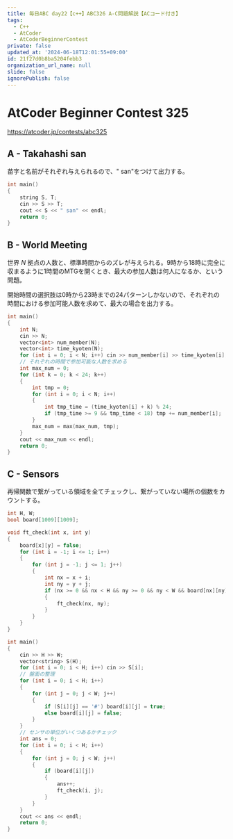 ```yaml
---
title: 毎日ABC day22【c++】ABC326 A-C問題解説【ACコード付き】
tags:
  - C++
  - AtCoder
  - AtCoderBeginnerContest
private: false
updated_at: '2024-06-18T12:01:55+09:00'
id: 21f27d0b8ba5204febb3
organization_url_name: null
slide: false
ignorePublish: false
---
```

# AtCoder Beginner Contest 325

https://atcoder.jp/contests/abc325

## A - Takahashi san
苗字と名前がそれぞれ与えられるので、" san"をつけて出力する。

```cpp
int main()
{
	string S, T;
	cin >> S >> T;
	cout << S << " san" << endl;
	return 0;
}
```

## B - World Meeting
世界 $N$ 拠点の人数と、標準時間からのズレが与えられる。9時から18時に完全に収まるように1時間のMTGを開くとき、最大の参加人数は何人になるか、という問題。

開始時間の選択肢は0時から23時までの24パターンしかないので、それぞれの時間における参加可能人数を求めて、最大の場合を出力する。

```cpp
int main()
{
	int N;
	cin >> N;
	vector<int> num_member(N);
	vector<int> time_kyoten(N);
	for (int i = 0; i < N; i++) cin >> num_member[i] >> time_kyoten[i];
	// それぞれの時間で参加可能な人数を求める
	int max_num = 0;
	for (int k = 0; k < 24; k++)
	{
		int tmp = 0;
		for (int i = 0; i < N; i++)
		{
			int tmp_time = (time_kyoten[i] + k) % 24;
			if (tmp_time >= 9 && tmp_time < 18) tmp += num_member[i];
		}
		max_num = max(max_num, tmp);
	}
	cout << max_num << endl;
	return 0;
}
```

## C - Sensors

再帰関数で繋がっている領域を全てチェックし、繋がっていない場所の個数をカウントする。

```cpp
int H, W;
bool board[1009][1009];

void ft_check(int x, int y)
{
    board[x][y] = false;
    for (int i = -1; i <= 1; i++)
    {
        for (int j = -1; j <= 1; j++)
        {
            int nx = x + i;
            int ny = y + j;
            if (nx >= 0 && nx < H && ny >= 0 && ny < W && board[nx][ny])
            {
                ft_check(nx, ny);
            }
        }
    }
}

int main()
{
    cin >> H >> W;
    vector<string> S(H);
    for (int i = 0; i < H; i++) cin >> S[i];
    // 盤面の整理
    for (int i = 0; i < H; i++)
    {
        for (int j = 0; j < W; j++)
        {
            if (S[i][j] == '#') board[i][j] = true;
            else board[i][j] = false;
        }
    }
    // センサの単位がいくつあるかチェック
    int ans = 0;
    for (int i = 0; i < H; i++)
    {
        for (int j = 0; j < W; j++)
        {
            if (board[i][j])
            {
                ans++;
                ft_check(i, j);
            }
        }
    }
    cout << ans << endl;
    return 0;
}
```
